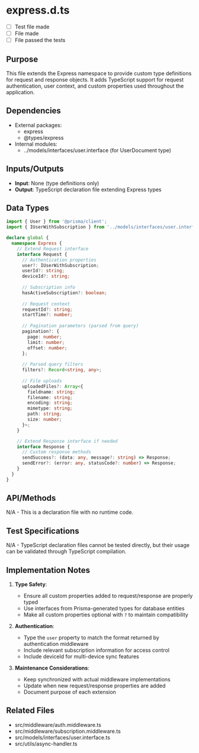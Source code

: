 # express.d.ts

- [ ] Test file made
- [ ] File made
- [ ] File passed the tests

## Purpose
This file extends the Express namespace to provide custom type definitions for request and response objects. It adds TypeScript support for request authentication, user context, and custom properties used throughout the application.

## Dependencies
- External packages:
  - express
  - @types/express
- Internal modules:
  - ../models/interfaces/user.interface (for UserDocument type)

## Inputs/Outputs
- **Input**: None (type definitions only)
- **Output**: TypeScript declaration file extending Express types

## Data Types
```typescript
import { User } from '@prisma/client';
import { IUserWithSubscription } from '../models/interfaces/user.interface';

declare global {
  namespace Express {
    // Extend Request interface
    interface Request {
      // Authentication properties
      user?: IUserWithSubscription;
      userId?: string;
      deviceId?: string;
      
      // Subscription info
      hasActiveSubscription?: boolean;
      
      // Request context
      requestId?: string;
      startTime?: number;
      
      // Pagination parameters (parsed from query)
      pagination?: {
        page: number;
        limit: number;
        offset: number;
      };
      
      // Parsed query filters
      filters?: Record<string, any>;
      
      // File uploads
      uploadedFiles?: Array<{
        fieldname: string;
        filename: string;
        encoding: string;
        mimetype: string;
        path: string;
        size: number;
      }>;
    }

    // Extend Response interface if needed
    interface Response {
      // Custom response methods
      sendSuccess?: (data: any, message?: string) => Response;
      sendError?: (error: any, statusCode?: number) => Response;
    }
  }
}
```

## API/Methods
N/A - This is a declaration file with no runtime code.

## Test Specifications
N/A - TypeScript declaration files cannot be tested directly, but their usage can be validated through TypeScript compilation.

## Implementation Notes
1. **Type Safety**:
   - Ensure all custom properties added to request/response are properly typed
   - Use interfaces from Prisma-generated types for database entities
   - Make all custom properties optional with `?` to maintain compatibility

2. **Authentication**:
   - Type the `user` property to match the format returned by authentication middleware
   - Include relevant subscription information for access control
   - Include deviceId for multi-device sync features

3. **Maintenance Considerations**:
   - Keep synchronized with actual middleware implementations
   - Update when new request/response properties are added
   - Document purpose of each extension

## Related Files
- src/middleware/auth.middleware.ts
- src/middleware/subscription.middleware.ts
- src/models/interfaces/user.interface.ts
- src/utils/async-handler.ts
